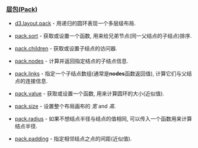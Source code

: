 ### [](https://github.com/mbostock/d3/wiki/Api%E5%8F%82%E8%80%83#%E5%B1%82%E5%8C%85pack)[层包(Pack)](https://github.com/mbostock/d3/wiki/Pack-Layout)

*   [d3.layout.pack](https://github.com/mbostock/d3/wiki/Pack-Layout#wiki-pack)&nbsp;- 用递归的圆环表现一个多层级布局.

*   [pack.sort](https://github.com/mbostock/d3/wiki/Pack-Layout#wiki-sort)&nbsp;- 获取或设置一个函数, 用来给兄弟节点(同一父结点的子结点)排序.

*   [pack.children](https://github.com/mbostock/d3/wiki/Pack-Layout#wiki-children)&nbsp;- 获取或设置子结点的访问器.

*   [pack.nodes](https://github.com/mbostock/d3/wiki/Pack-Layout#wiki-nodes)&nbsp;- 计算并返回指定结点的子结点信息.

*   [pack.links](https://github.com/mbostock/d3/wiki/Pack-Layout#wiki-links)&nbsp;- 指定一个子结点数组(通常是**nodes**函数返回值), 计算它们与父结点的连接信息.

*   [pack.value](https://github.com/mbostock/d3/wiki/Pack-Layout#wiki-value)&nbsp;- 获取或设置一个函数, 用来计算圆环的大小(近似值).

*   [pack.size](https://github.com/mbostock/d3/wiki/Pack-Layout#wiki-size)&nbsp;- 设置整个布局画布的&nbsp;_宽_&nbsp;and&nbsp;_高_.

*   [pack.radius](https://github.com/mbostock/d3/wiki/Pack-Layout#wiki-radius)&nbsp;- 如果不想结点半径与结点的值相同, 可以传入一个函数用来计算结点半径.

*   [pack.padding](https://github.com/mbostock/d3/wiki/Pack-Layout#wiki-padding)&nbsp;- 指定相邻结点之点的间距(近似值).